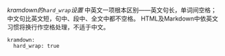 *kramdown的`hard_wrap`设置*
中英文一项根本区别——英文句长，单词间空格；
中文句比英文短，句中、段中、全文中都不空格。
HTML及Markdown中依英文习惯将换行作空格处理，不适于中文。

```
kramdown:
  hard_wrap: true
```
